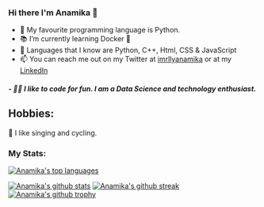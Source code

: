 ### Hi there I'm Anamika 👋
- 💾 My favourite programming language is Python.
- 📚 I’m currently learning Docker 🐋 
- 💽 Languages that I know are Python, C++, Html, CSS & JavaScript
- 📫 You can reach me out on my Twitter at [imrllyanamika](https://twitter.com/imrllyanamika) or at my [LinkedIn](https://www.linkedin.com/in/anamika-jha-301a571a4/)
<h5 align="left">
- 👩‍💻 I like to code for fun. I am a Data Science and technology enthusiast.
</h5>

## Hobbies:
  💠 I like singing and cycling.

### My Stats:

[![Anamika's top languages](https://github-readme-stats.vercel.app/api/top-langs/?username=anamiikajha&theme=blue-green)](https://github.com/anamiikajha)

[![Anamika's github stats](https://github-readme-stats.vercel.app/api?username=anamiikajha&theme=blue-green)](https://github.com/anamiikajha)
[![Anamika's github streak](https://github-readme-streak-stats.herokuapp.com/?user=anamiikajha&theme=blue-green)](https://github.com/anamiikajha)
[![Anamika's github trophy](https://github-profile-trophy.vercel.app/?username=anamiikajha&row=1)](https://github.com/anamiikajha)
